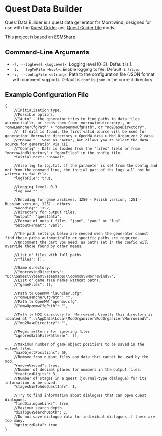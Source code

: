 # Quest Data Builder

Quest Data Builder is a quest data generator for Morrowind, designed for use with the [Quest Guider](https://www.nexusmods.com/morrowind/mods/55593) and [Quest Guider Lite](https://www.nexusmods.com/morrowind/mods/55593) mods.

This project is based on [ESMSharp](https://github.com/demonixis/ESMSharp).

## Command-Line Arguments

- `-l, --loglevel <LogLevel>`: Logging level (0-3). Default is 1.
- `-L, --logToFile <bool>`: Enable logging to file. Default is `false`.
- `-c, --configFile <string>`: Path to the configuration file (JSON format with comment support). Default is `config.json` in the current directory.

## Example Configuration File
```
{
	//Initialization type.
	//Possible options:
	//"Auto" - the generator tries to find paths to data files automatically, or reads them from "morrowindDirectory", or "omwLauncherCfgPath" + "omwOpenmwCfgPath", or "mo2BaseDirectory".
	//	If data is found, the first valid source will be used for generation: Morrowind directory > OpenMW data > Mod Organizer 2 data.
	//"Manual" - Same as "Auto", but allows you to select the data source for generation via CLI.
	//"Config" - Data is loaded from the "files" field or from "morrowindDirectory" + "gameFiles" in the config file.
	"initializer": "Manual",
	
	//Also log to log.txt. If the parameter is set from the config and not from the command line, the initial part of the logs will not be written to the file.
	"logToFile": true,
	
	//Logging level. 0-3
	"logLevel": 1,

	//Encoding for game archives. 1250 - Polish version, 1251 - Russian version, 1252 - others.
	"encoding": 1252,
	//Directory for output files.
	"output": "questData",
	//Format of output files. "json", "yaml" or "lua".
	"outputFormat": "yaml",
	
	//The path settings below are needed when the generator cannot find these paths automatically or specific paths are required.
	//Uncomment the part you need, as paths set in the config will override those found by other means.
	
	//List of files with full paths.
	//"files": [],

	//Game directory.
	//"morrowindDirectory": "D:\\Games\\Steam\\steamapps\\common\\Morrowind\\",
	//List of game file names without paths.
	//"gameFiles": [],

	//Path to OpenMW "launcher.cfg".
	//"omwLauncherCfgPath": "",
	//Path to OpenMW "openmw.cfg".
	//"omwOpenmwCfgPath": "",

	//Path to MO2 directory for Morrowind. Usually this directory is located at "..\AppData\Local\ModOrganizer\ModOrganizer\Morrowind\".
	//"mo2BaseDirectory": "",

	//Regex patterns for ignoring files
	"ignoredDataFilePatterns": [],
	
	//Maximum number of game object positions to be saved in the output files.
	"maxObjectPositions": 50,
	//Remove from output files any data that cannot be used by the mod.
	"removeUnused": true,
	//Number of decimal places for numbers in the output files.
	"fractionDigits": 3,
	//Number of stages in a quest (journal-type dialogue) for its information to be saved.
	"stagesNumToAddQuestInfo": 1,
	
	//Try to find information about dialogues that can open quest dialogues.
	"findDialogueLinks": true,
	//Maximum search depth.
	"dialogueSearchDepth": 2,
	//Do not save dialogue data for individual dialogues if there are too many.
	"optimizeData": true
}
```
